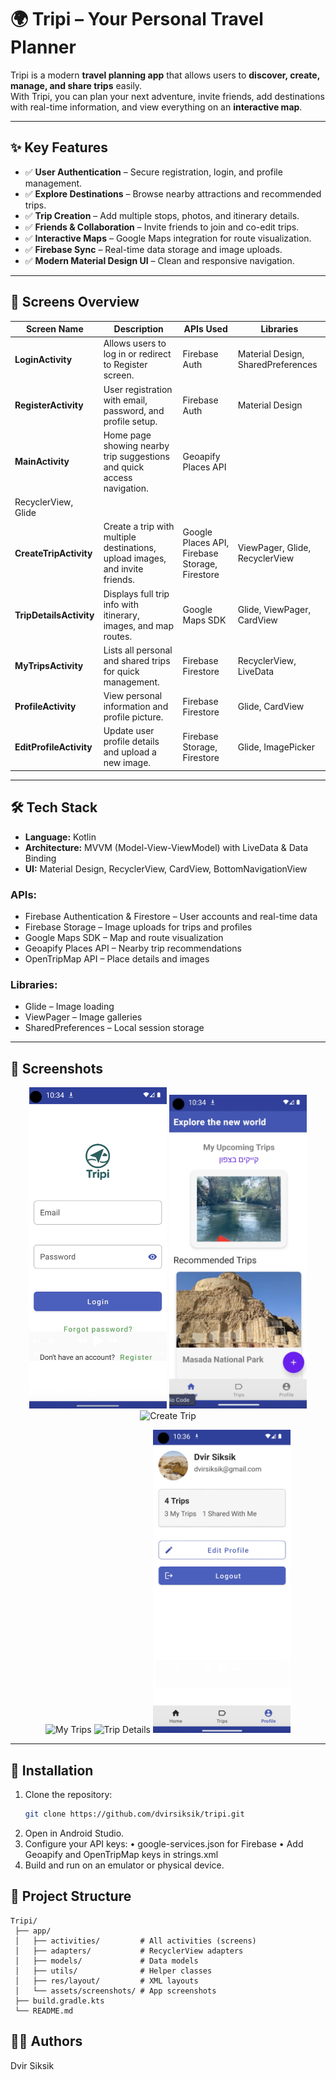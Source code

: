 # 🌍 Tripi – Your Personal Travel Planner

Tripi is a modern **travel planning app** that allows users to **discover, create, manage, and share trips** easily.  
With Tripi, you can plan your next adventure, invite friends, add destinations with real-time information, and view everything on an **interactive map**.

---

## ✨ Key Features

- ✅ **User Authentication** – Secure registration, login, and profile management.  
- ✅ **Explore Destinations** – Browse nearby attractions and recommended trips.  
- ✅ **Trip Creation** – Add multiple stops, photos, and itinerary details.  
- ✅ **Friends & Collaboration** – Invite friends to join and co-edit trips.  
- ✅ **Interactive Maps** – Google Maps integration for route visualization.  
- ✅ **Firebase Sync** – Real-time data storage and image uploads.  
- ✅ **Modern Material Design UI** – Clean and responsive navigation.  

---

## 📱 Screens Overview

| **Screen Name**       | **Description**                                                           | **APIs Used**                                     | **Libraries**                          |
|------------------------|--------------------------------------------------------------------------|--------------------------------------------------|----------------------------------------|
| **LoginActivity**      | Allows users to log in or redirect to Register screen.                  | Firebase Auth                                     | Material Design, SharedPreferences      |
| **RegisterActivity**   | User registration with email, password, and profile setup.              | Firebase Auth                                     | Material Design                         |
| **MainActivity**       | Home page showing nearby trip suggestions and quick access navigation.  | Geoapify Places API
| RecyclerView, Glide                     |
| **CreateTripActivity** | Create a trip with multiple destinations, upload images, and invite friends. | Google Places API, Firebase Storage, Firestore    | ViewPager, Glide, RecyclerView          |
| **TripDetailsActivity**| Displays full trip info with itinerary, images, and map routes.         | Google Maps SDK                | Glide, ViewPager, CardView              |
| **MyTripsActivity**    | Lists all personal and shared trips for quick management.               | Firebase Firestore                                | RecyclerView, LiveData                   |
| **ProfileActivity**    | View personal information and profile picture.                         | Firebase Firestore                                | Glide, CardView                          |
| **EditProfileActivity**| Update user profile details and upload a new image.                    | Firebase Storage, Firestore                       | Glide, ImagePicker                       |

---

## 🛠 Tech Stack

- **Language:** Kotlin  
- **Architecture:** MVVM (Model-View-ViewModel) with LiveData & Data Binding  
- **UI:** Material Design, RecyclerView, CardView, BottomNavigationView  

### APIs:
- Firebase Authentication & Firestore – User accounts and real-time data  
- Firebase Storage – Image uploads for trips and profiles  
- Google Maps SDK – Map and route visualization  
- Geoapify Places API – Nearby trip recommendations  
- OpenTripMap API – Place details and images  

### Libraries:
- Glide – Image loading  
- ViewPager – Image galleries  
- SharedPreferences – Local session storage  

---

## 📸 Screenshots

<p align="center">
  <img src="assets/screenshots/login.png" width="220" alt="Login" />
  <img src="assets/screenshots/home.png" width="220" alt="Home" />
  <img src="assets/screenshots/create_trip.png" width="220" alt="Create Trip" />
</p>

<p align="center">
  <img src="assets/screenshots/trip_details.png" width="220" alt="My Trips" />	
  <img src="assets/screenshots/trip_details.png" width="220" alt="Trip Details" />
  <img src="assets/screenshots/profile.png" width="220" alt="Profile" />
</p>

---

## 🚀 Installation

1. Clone the repository:
   ```bash
   git clone https://github.com/dvirsiksik/tripi.git
2.	Open in Android Studio.
3.	Configure your API keys:
	•	google-services.json for Firebase
	•	Add Geoapify and OpenTripMap keys in strings.xml
4.	Build and run on an emulator or physical device.

## 📌 Project Structure

	Tripi/
	 ├── app/
	 │   ├── activities/         # All activities (screens)
	 │   ├── adapters/           # RecyclerView adapters
	 │   ├── models/             # Data models
	 │   ├── utils/              # Helper classes
	 │   ├── res/layout/         # XML layouts
	 │   └── assets/screenshots/ # App screenshots
	 ├── build.gradle.kts
	 └── README.md

## 👨‍💻 Authors	
Dvir Siksik



 

 
